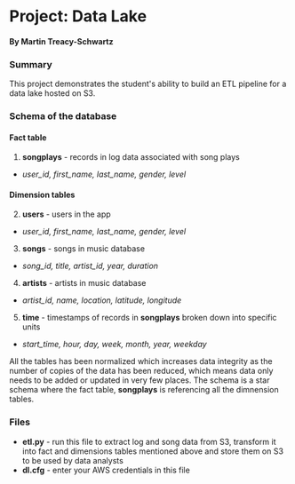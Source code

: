 # Project: Data Lake
#### By Martin Treacy-Schwartz

### Summary
This project demonstrates the student's ability to build an ETL pipeline for a data lake hosted on S3.

### Schema of the database
#### Fact table
1. **songplays** - records in log data associated with song plays
  - *user_id, first_name, last_name, gender, level*

#### Dimension tables
2. **users** - users in the app
  - *user_id, first_name, last_name, gender, level* 
3. **songs** - songs in music database
  - *song_id, title, artist_id, year, duration* 
4. **artists** - artists in music database
  - *artist_id, name, location, latitude, longitude* 
5. **time** - timestamps of records in **songplays** broken down into specific units
  - *start_time, hour, day, week, month, year, weekday* 

All the tables has been normalized which increases data integrity as the number of copies of the data has been reduced, which means data only needs to be added or updated in very few places. The schema is a star schema where the fact table, **songplays** is referencing all the dimnension tables.

### Files
- **etl.py** - run this file to extract log and song data from S3, transform it into fact and dimensions tables mentioned above and store them on S3 to be used by data analysts
- **dl.cfg** - enter your AWS credentials in this file